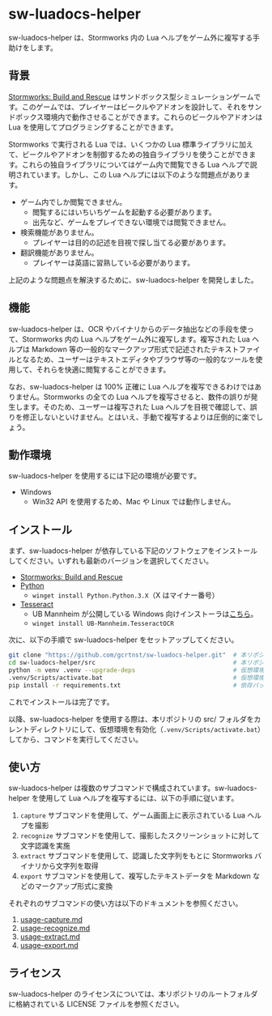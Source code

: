 # sw-luadocs-helper
sw-luadocs-helper は、Stormworks 内の Lua ヘルプをゲーム外に複写する手助けをします。

## 背景
[Stormworks: Build and Rescue](https://store.steampowered.com/app/573090/Stormworks_Build_and_Rescue/) はサンドボックス型シミュレーションゲームです。このゲームでは、プレイヤーはビークルやアドオンを設計して、それをサンドボックス環境内で動作させることができます。これらのビークルやアドオンは Lua を使用してプログラミングすることができます。

Stormworks で実行される Lua では、いくつかの Lua 標準ライブラリに加えて、ビークルやアドオンを制御するための独自ライブラリを使うことができます。これらの独自ライブラリについてはゲーム内で閲覧できる Lua ヘルプで説明されています。しかし、この Lua ヘルプには以下のような問題点があります。
- ゲーム内でしか閲覧できません。
  - 閲覧するにはいちいちゲームを起動する必要があります。
  - 出先など、ゲームをプレイできない環境では閲覧できません。
- 検索機能がありません。
  - プレイヤーは目的の記述を目視で探し当てる必要があります。
- 翻訳機能がありません。
  - プレイヤーは英語に習熟している必要があります。

上記のような問題点を解決するために、sw-luadocs-helper を開発しました。

## 機能
sw-luadocs-helper は、OCR やバイナリからのデータ抽出などの手段を使って、Stormworks 内の Lua ヘルプをゲーム外に複写します。複写された Lua ヘルプは Markdown 等の一般的なマークアップ形式で記述されたテキストファイルとなるため、ユーザーはテキストエディタやブラウザ等の一般的なツールを使用して、それらを快適に閲覧することができます。

なお、sw-luadocs-helper は 100% 正確に Lua ヘルプを複写できるわけではありません。Stormworks の全ての Lua ヘルプを複写させると、数件の誤りが発生します。そのため、ユーザーは複写された Lua ヘルプを目視で確認して、誤りを修正しないといけません。とはいえ、手動で複写するよりは圧倒的に楽でしょう。

## 動作環境
sw-luadocs-helper を使用するには下記の環境が必要です。
- Windows
  - Win32 API を使用するため、Mac や Linux では動作しません。

## インストール
まず、sw-luadocs-helper が依存している下記のソフトウェアをインストールしてください。いずれも最新のバージョンを選択してください。
- [Stormworks: Build and Rescue](https://store.steampowered.com/app/573090/Stormworks_Build_and_Rescue/)
- [Python](https://www.python.org/)
  - `winget install Python.Python.3.X`（X はマイナー番号）
- [Tesseract](https://github.com/tesseract-ocr/tesseract)
  - UB Mannheim が公開している Windows 向けインストーラは[こちら](https://github.com/UB-Mannheim/tesseract/wiki)。
  - `winget install UB-Mannheim.TesseractOCR`

次に、以下の手順で sw-luadocs-helper をセットアップしてください。

```sh
git clone "https://github.com/gcrtnst/sw-luadocs-helper.git"  # 本リポジトリをローカルにクローン
cd sw-luadocs-helper/src                                      # 本リポジトリの src/ フォルダに移動
python -m venv .venv --upgrade-deps                           # 仮想環境を作成
.venv/Scripts/activate.bat                                    # 仮想環境の有効化
pip install -r requirements.txt                               # 依存パッケージのインストール
```

これでインストールは完了です。

以降、sw-luadocs-helper を使用する際は、本リポジトリの src/ フォルダをカレントディレクトリにして、仮想環境を有効化（`.venv/Scripts/activate.bat`）してから、コマンドを実行してください。

## 使い方
sw-luadocs-helper は複数のサブコマンドで構成されています。sw-luadocs-helper を使用して Lua ヘルプを複写するには、以下の手順に従います。
1. `capture` サブコマンドを使用して、ゲーム画面上に表示されている Lua ヘルプを撮影
2. `recognize` サブコマンドを使用して、撮影したスクリーンショットに対して文字認識を実施
3. `extract` サブコマンドを使用して、認識した文字列をもとに Stormworks バイナリから文字列を取得
4. `export` サブコマンドを使用して、複写したテキストデータを Markdown などのマークアップ形式に変換

それぞれのサブコマンドの使い方は以下のドキュメントを参照ください。
1. [usage-capture.md](usage-capture.md)
2. [usage-recognize.md](usage-recognize.md)
3. [usage-extract.md](usage-extract.md)
4. [usage-export.md](usage-export.md)

## ライセンス
sw-luadocs-helper のライセンスについては、本リポジトリのルートフォルダに格納されている LICENSE ファイルを参照ください。

